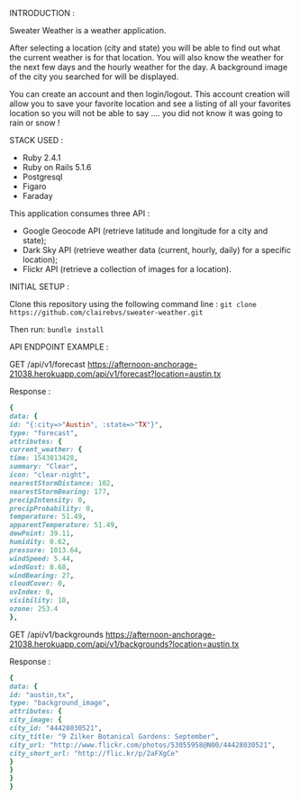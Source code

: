 INTRODUCTION : 

Sweater Weather is a weather application. 

After selecting a location (city and state) you will be able to find out what the current weather is for that location. 
You will also know the weather for the next few days and the hourly weather for the day.
A background image of the city you searched for will be displayed. 

You can create an account and then login/logout. 
This account creation will allow you to save your favorite location and see a listing of all your favorites location so you will not be able to say .... you did not know it was going to rain or snow !

STACK USED : 
* Ruby            2.4.1 
* Ruby on Rails   5.1.6
* Postgresql 
* Figaro 
* Faraday

This application consumes three API : 
* Google Geocode API (retrieve latitude and longitude for a city and state);
* Dark Sky API (retrieve weather data (current, hourly, daily) for a specific location);
* Flickr API (retrieve a collection of images for a location). 

INITIAL SETUP :

Clone this repository using the following command line : ```git clone https://github.com/clairebvs/sweater-weather.git ```

Then run: ```bundle install```

API ENDPOINT EXAMPLE : 

GET /api/v1/forecast
https://afternoon-anchorage-21038.herokuapp.com/api/v1/forecast?location=austin,tx

Response : 
``` ruby 
{
data: {
id: "{:city=>"Austin", :state=>"TX"}",
type: "forecast",
attributes: {
current_weather: {
time: 1543813428,
summary: "Clear",
icon: "clear-night",
nearestStormDistance: 102,
nearestStormBearing: 177,
precipIntensity: 0,
precipProbability: 0,
temperature: 51.49,
apparentTemperature: 51.49,
dewPoint: 39.11,
humidity: 0.62,
pressure: 1013.64,
windSpeed: 5.44,
windGust: 8.68,
windBearing: 27,
cloudCover: 0,
uvIndex: 0,
visibility: 10,
ozone: 253.4
}, 
``` 

GET /api/v1/backgrounds
https://afternoon-anchorage-21038.herokuapp.com/api/v1/backgrounds?location=austin,tx

Response : 
``` ruby 
{
data: {
id: "austin,tx",
type: "background_image",
attributes: {
city_image: {
city_id: "44428030521",
city_title: "9 Zilker Botanical Gardens: September",
city_url: "http://www.flickr.com/photos/53055958@N00/44428030521",
city_short_url: "http://flic.kr/p/2aFXgCe"
}
}
}
}
```




